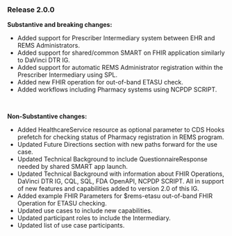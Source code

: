 ### Release 2.0.0
 <p><b>Substantive and breaking changes:</b></p>
 <ul>
    <li>
        Added support for Prescriber Intermediary system between EHR and REMS Administrators.
    </li>
    <li>
        Added support for shared/common SMART on FHIR application similarly to DaVinci DTR IG.
    </li>
    <li>
        Added support for automatic REMS Administrator registration within the Prescriber Intermediary using SPL.
    </li>
    <li>
        Added new FHIR operation for out-of-band ETASU check.
    </li>
    <li>
        Added workflows including Pharmacy systems using NCPDP SCRIPT.
    </li>
</ul>

<br/>

<p><b>Non-Substantive changes:</b></p>
<ul>
    <li>
        Added HealthcareService resource as optional parameter to CDS Hooks prefetch for checking status of Pharmacy registration in REMS program.
    </li>
    <li>
        Updated Future Directions section with new paths forward for the use case.
    </li>
    <li>
        Updated Technical Background to include QuestionnaireResponse needed by shared SMART app launch.
    </li>
    <li>
        Updated Technical Background with information about FHIR Operations, DaVinci DTR IG, CQL, SQL, FDA OpenAPI, NCPDP SCRIPT. All in support of new features and capabilities added to version 2.0 of this IG.
    </li>
    <li>
        Added example FHIR Parameters for $rems-etasu out-of-band FHIR Operation for ETASU checking.
    </li>
    <li>
        Updated use cases to include new capabilities.
    </li>
    <li>
        Updated participant roles to include the Intermediary.
    </li>
    <li>
        Updated list of use case participants.
    </li>
</ul>